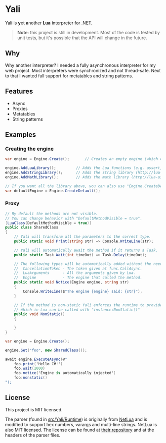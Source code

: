 # Yali
Yali is **y**et **a**nother **Lua** **i**nterpreter for .NET.

> **Note**: this project is still in development.
> Most of the code is tested by unit tests, but it's possible that the API will change in the future.

## Why
Why another interpreter? I needed a fully asynchronous interpreter for my web project. Most interpreters were synchronized and not thread-safe. Next to that I wanted full support for metatables and string patterns.

## Features
- Async
- Proxies
- Metatables
- String patterns

## Examples
### Creating the engine
```csharp
var engine = Engine.Create();		// Creates an empty engine (which contains no functions or variables whatsoever)

engine.AddLuaLibrary(); 		// Adds the Lua functions (e.g. assert, error, setmetatable).
engine.AddStringLibrary();		// Adds the string library (http://lua-users.org/wiki/StringLibraryTutorial)
engine.AddMathLibrary();		// Adds the math library (http://lua-users.org/wiki/MathLibraryTutorial)

// If you want all the library above, you can also use "Engine.CreateDefault":
var defaultEngine = Engine.CreateDefault();
```

### Proxy
```csharp
// By default the methods are not visible.
// You can change behavior with "DefaultMethodVisible = true".
[LuaClass(DefaultMethodVisible = true)]
public class SharedClass
{
    // Yali will transform all the parameters to the correct type.
    public static void Print(string str) => Console.WriteLine(str);

    // Yali will automatically await the method if it returns a Task.
    public static Task Wait(int timeOut) => Task.Delay(timeOut);

    // The following types will be automatically added without the need of providing them in Lua:
    //  CancellationToken - The token given at func.CallAsync.
    //  LuaArguments      - All the arguments given by Lua.
    //  Engine			  - The engine that called the method.
    public static void Notice(Engine engine, string str)
    {
        Console.WriteLine($"The engine {engine} said: {str}");
    }

    // If the method is non-static Yali enforces the runtime to provide the SharedClass instance.
    // Which in Lua can be called with "instance:NonStatic()"
    public void NonStatic()
    {

    }
}

var engine = Engine.Create();

engine.Set("foo", new SharedClass());

await engine.ExecuteAsync(@"
	foo.print('Hello C#!')
	foo.wait(1000)
	foo.notice('Engine is automatically injected')
	foo:nonstatic()
");
```

## License
This project is MIT licensed.

The parser (found in [src/Yali/Runtime](src/Yali/Runtime)) is originally from [NetLua](https://github.com/frabert/NetLua) and is modified to support hex numbers, varargs and multi-line strings.
NetLua is also MIT licensed. The license can be found at [their repository](https://github.com/frabert/NetLua/blob/master/LICENSE) and at the headers of the parser files.